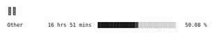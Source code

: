 ### 👨‍💻

<!--START_SECTION:waka-->

```text
Other        16 hrs 51 mins  ████████████▓░░░░░░░░░░░░   50.08 %
```

<!--END_SECTION:waka-->
